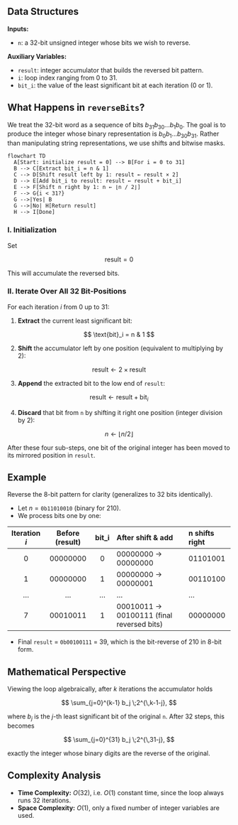 ## Data Structures

**Inputs:**

* `n`: a 32-bit unsigned integer whose bits we wish to reverse.

**Auxiliary Variables:**

* `result`: integer accumulator that builds the reversed bit pattern.
* `i`: loop index ranging from 0 to 31.
* `bit_i`: the value of the least significant bit at each iteration (0 or 1).

## What Happens in `reverseBits`?

We treat the 32-bit word as a sequence of bits $b_{31}b_{30}\dots b_1b_0$. The goal is to produce the integer whose binary representation is $b_0b_1\dots b_{30}b_{31}$. Rather than manipulating string representations, we use shifts and bitwise masks.

```mermaid
flowchart TD
  A[Start: initialize result = 0] --> B[For i = 0 to 31]
  B --> C[Extract bit_i = n & 1]
  C --> D[Shift result left by 1: result ← result × 2]
  D --> E[Add bit_i to result: result ← result + bit_i]
  E --> F[Shift n right by 1: n ← ⌊n / 2⌋]
  F --> G{i < 31?}
  G -->|Yes| B
  G -->|No| H[Return result]
  H --> I[Done]
```

### I. Initialization

Set

$$
 \text{result} = 0
$$

This will accumulate the reversed bits.

### II. Iterate Over All 32 Bit-Positions

For each iteration $i$ from 0 up to 31:

1. **Extract** the current least significant bit:

$$
\text{bit}_i = n & 1
$$

2. **Shift** the accumulator left by one position (equivalent to multiplying by 2):

$$
\text{result} \leftarrow 2 \times \text{result}
$$

3. **Append** the extracted bit to the low end of `result`:

$$
\text{result} \leftarrow \text{result} + \text{bit}_i
$$

4. **Discard** that bit from `n` by shifting it right one position (integer division by 2):

$$
n \leftarrow \lfloor n / 2\rfloor
$$

After these four sub-steps, one bit of the original integer has been moved to its mirrored position in `result`.


## Example

Reverse the 8-bit pattern for clarity (generalizes to 32 bits identically).

* Let $n = \texttt{0b11010010}$ (binary for $210$).
* We process bits one by one:

| Iteration $i$ | Before (result) | bit\_i | After shift & add                         | n shifts right |
| :-----------: | :-------------: | :----: | :---------------------------------------- | :------------- |
|       0       |     00000000    |    0   | 00000000 → 00000000                       | 01101001       |
|       1       |     00000000    |    1   | 00000000 → 00000001                       | 00110100       |
|       …       |        …        |    …   | …                                         | …              |
|       7       |     00010011    |    1   | 00010011 → 00100111 (final reversed bits) | 00000000       |

* Final `result` = `0b00100111` = 39, which is the bit-reverse of 210 in 8-bit form.

## Mathematical Perspective

Viewing the loop algebraically, after $k$ iterations the accumulator holds

$$
  \sum_{j=0}^{k-1} b_j \;2^{\,k-1-j},
$$

where $b_j$ is the $j$-th least significant bit of the original `n`. After 32 steps, this becomes

$$
  \sum_{j=0}^{31} b_j \;2^{\,31-j},
$$

exactly the integer whose binary digits are the reverse of the original.

## Complexity Analysis

* **Time Complexity:** $O(32)$, i.e. $O(1)$ constant time, since the loop always runs 32 iterations.
* **Space Complexity:** $O(1)$, only a fixed number of integer variables are used.

